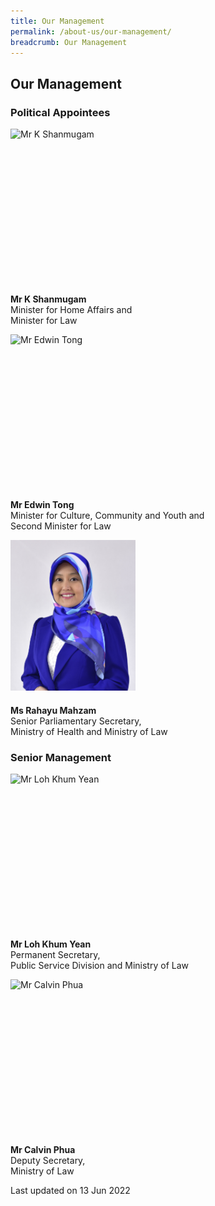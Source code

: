 ```yaml
---
title: Our Management
permalink: /about-us/our-management/
breadcrumb: Our Management
---
```

<style>
  .img-gallery {
  width: 200px;
  height: 250px;
  }
  .img-gallery img {
  max-width: 100%;
  }
</style>

Our Management
---

### **Political Appointees**

<div class="img-gallery">
  <img src="/images/1510806764644.jpg" title="Mr K Shanmugam" alt="Mr K Shanmugam">
</div>
  <p><strong>Mr K Shanmugam</strong>
  <br>Minister for Home Affairs and
  <br>Minister for Law</p>
  
<div class="img-gallery">
  <img src="/images/1532069362285.jpg" title="Mr Edwin Tong" alt="Mr Edwin Tong">
</div>
  <p><strong>Mr Edwin Tong</strong>
  <br>Minister for Culture, Community and Youth and
  <br>Second Minister for Law</p>
  
  <div class="img-gallery">
  <img src="/images/Ms_Rahayu_Mahzam.jpg" title="Ms Rahayu Mahzam" alt="Ms Rahayu Mahzam">
</div>
  <p><strong>Ms Rahayu Mahzam</strong>
  <br>Senior Parliamentary Secretary,
  <br>Ministry of Health and Ministry of Law</p>

### **Senior Management**

<div class="img-gallery">
  <img src="/images/Mr_Loh_Khum_Yean.jpg" title="Mr Loh Khum Yean" alt="Mr Loh Khum Yean">
</div>
  <p><strong>Mr Loh Khum Yean</strong>
  <br>Permanent Secretary,
  <br>Public Service Division and Ministry of Law</p>

<div class="img-gallery">
    <img src="/images/Mr_Calvin_Phua.jpg" title="Mr Calvin Phua" alt="Mr Calvin Phua">
</div>
  <p><strong>Mr Calvin Phua</strong>
  <br>Deputy Secretary,
  <br>Ministry of Law</p>

<p class="right-side-updated">Last updated on 13 Jun 2022</p>
